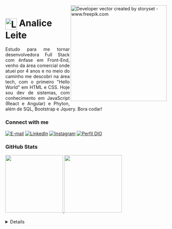 
<img align="right" alt="Developer vector created by storyset - www.freepik.com" height="300" src="https://user-images.githubusercontent.com/119526332/261872014-15834e63-d307-4cbb-b17f-d494dcf56740.png">

<h1>
    <a href="https://elidianaandrade.github.io/">
     <img align="center" alt="Logo Analice Leite" width="36px" src="https://user-images.githubusercontent.com/119526332/261872872-0f303185-3e6e-467b-aede-fac4a0448510.png"></a>
    <span>Analice Leite</span>
</h1>

<p align="justify">Estudo para me tornar desenvolvedora Full Stack com ênfase em Front-End, venho da área comercial onde atuei por 4 anos e no meio do caminho me descobri na área tech, com o primeiro "Hello World" em HTML e CSS. Hoje sou dev de sistemas, com conhecimento em JavaScript (React e Angular) e Phyton, além de SQL, Bootstrap e Jquery. Bora codar!</a></p>


<h3 align="left">Connect with me</h3>

[![E-mail](https://img.shields.io/badge/-Email-000?style=for-the-badge&logo=microsoft-outlook&logoColor=87CEFA&color:FFF)](mailto:analice.leite12@gmail.com)
[![LinkedIn](https://img.shields.io/badge/-LinkedIn-000?style=for-the-badge&logo=linkedin&logoColor=87CEFA&color:FFF)](https://www.linkedin.com/in/analice-leite-a3804a178/)
[![Instagram](https://img.shields.io/badge/-Instagram-000?style=for-the-badge&logo=instagram&logoColor=87CEFA&color:FFF)](https://www.instagram.com/analice.lte/)
[![Perfil DIO](https://img.shields.io/badge/-Meu%20Perfil%20na%20DIO-000000?style=for-the-badge)](https://www.dio.me/users/analice_leite12)   


<h3 align="left">GitHub Stats</h3>

<div>
  <a href="https://github.com/analiceleite">
  <img height="180em" src="https://github-readme-stats.vercel.app/api?username=analiceleite&show_icons=true&theme=algolia&include_all_commits=true&count_private=true"/>
  <img height="180em" src="https://github-readme-stats.vercel.app/api/top-langs/?username=analiceleite&layout=compact&langs_count=7&theme=algolia"/>
</div>

<br>

<details align="left">
  <summary></summary> 
 
  - Badges by <a href="https://shields.io/">shields.io</a><br>
  - GitHub Stats by <a href="https://github.com/anuraghazra/github-readme-stats">anuraghazra</a>
  - Developer vector created by <a href="https://www.freepik.com/vectors/developer">storyset - www.freepik.com</a> (edited by author)
 
  <div align="right">Made with 💙 by <a href=https://github.com/analiceleite"e">AL</a>.</div>

</details>
